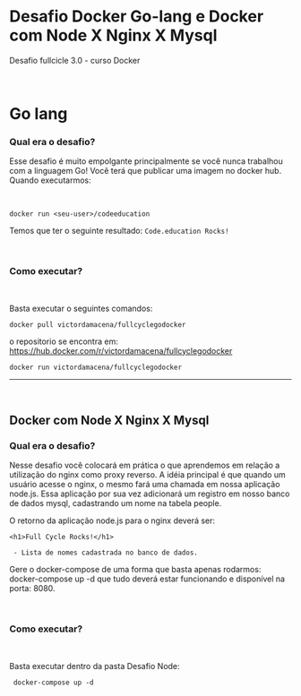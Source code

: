 # Desafio Docker Go-lang e  Docker com Node X Nginx X Mysql
Desafio fullcicle 3.0 - curso Docker

<br>

# Go lang

### **Qual era o desafio?**

Esse desafio é muito empolgante principalmente se você nunca trabalhou com a linguagem Go!
Você terá que publicar uma imagem no docker hub. Quando executarmos:

<br>

```docker run <seu-user>/codeeducation ```

Temos que ter o seguinte resultado: 
```Code.education Rocks!```

<br>

### **Como executar?**

<br>

Basta executar o seguintes comandos:

``` docker pull victordamacena/fullcyclegodocker ```

o repositorio se encontra em: https://hub.docker.com/r/victordamacena/fullcyclegodocker

``` docker run victordamacena/fullcyclegodocker ```

---
<br>

## Docker com Node X Nginx X Mysql

### **Qual era o desafio?**

Nesse desafio você colocará em prática o que aprendemos em relação a utilização do nginx como proxy reverso. A idéia principal é que quando um usuário acesse o nginx, o mesmo fará uma chamada em nossa aplicação node.js. Essa aplicação por sua vez adicionará um registro em nosso banco de dados mysql, cadastrando um nome na tabela people.

O retorno da aplicação node.js para o nginx deverá ser:

``` <h1>Full Cycle Rocks!</h1> ```

``` - Lista de nomes cadastrada no banco de dados.```

Gere o docker-compose de uma forma que basta apenas rodarmos: docker-compose up -d que tudo deverá estar funcionando e disponível na porta: 8080.

<br>

### **Como executar?**

<br>

Basta executar dentro da pasta Desafio Node:

``` docker-compose up -d```